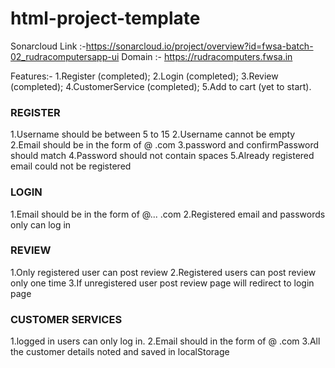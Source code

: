 # html-project-template
Sonarcloud Link :-https://sonarcloud.io/project/overview?id=fwsa-batch-02_rudracomputersapp-ui
Domain :- https://rudracomputers.fwsa.in

Features:-
1.Register (completed);
2.Login (completed);
3.Review (completed);
4.CustomerService (completed);
5.Add to cart (yet to start).

### REGISTER
1.Username should be between 5 to 15
2.Username cannot be empty
2.Email should be in the form of @ .com
3.password and confirmPassword should match
4.Password should not contain spaces 
5.Already registered email could not be registered

### LOGIN
1.Email should be in the form of @... .com
2.Registered email and passwords only can log in

### REVIEW
1.Only registered user can post review
2.Registered users can post review only one time
3.If unregistered user post review page will redirect to login page

### CUSTOMER SERVICES
1.logged in users can only log in.
2.Email should in the form of @  .com
3.All the customer details noted and saved in localStorage









